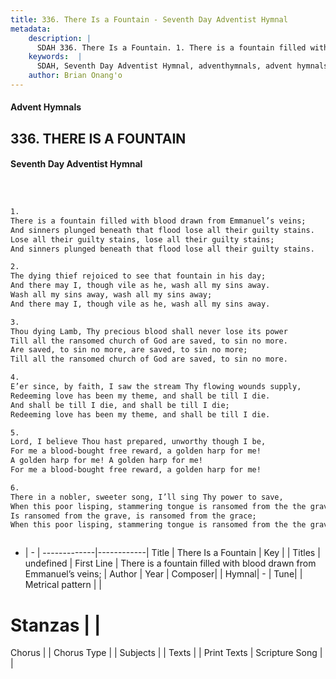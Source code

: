 ```yaml
---
title: 336. There Is a Fountain - Seventh Day Adventist Hymnal
metadata:
    description: |
      SDAH 336. There Is a Fountain. 1. There is a fountain filled with blood drawn from Emmanuel’s veins; And sinners plunged beneath that flood lose all their guilty stains. Lose all their guilty stains, lose all their guilty stains; And sinners plunged beneath that flood lose all their guilty stains.
    keywords:  |
      SDAH, Seventh Day Adventist Hymnal, adventhymnals, advent hymnals, There Is a Fountain, There is a fountain filled with blood drawn from Emmanuel’s veins; 
    author: Brian Onang'o
---
```


#### Advent Hymnals
## 336. THERE IS A FOUNTAIN
#### Seventh Day Adventist Hymnal

```txt



1.
There is a fountain filled with blood drawn from Emmanuel’s veins;
And sinners plunged beneath that flood lose all their guilty stains.
Lose all their guilty stains, lose all their guilty stains;
And sinners plunged beneath that flood lose all their guilty stains.

2.
The dying thief rejoiced to see that fountain in his day;
And there may I, though vile as he, wash all my sins away.
Wash all my sins away, wash all my sins away;
And there may I, though vile as he, wash all my sins away.

3.
Thou dying Lamb, Thy precious blood shall never lose its power
Till all the ransomed church of God are saved, to sin no more.
Are saved, to sin no more, are saved, to sin no more;
Till all the ransomed church of God are saved, to sin no more.

4.
E’er since, by faith, I saw the stream Thy flowing wounds supply,
Redeeming love has been my theme, and shall be till I die.
And shall be till I die, and shall be till I die;
Redeeming love has been my theme, and shall be till I die.

5.
Lord, I believe Thou hast prepared, unworthy though I be,
For me a blood-bought free reward, a golden harp for me!
A golden harp for me! A golden harp for me!
For me a blood-bought free reward, a golden harp for me!

6.
There in a nobler, sweeter song, I’ll sing Thy power to save,
When this poor lisping, stammering tongue is ransomed from the the grave.
Is ransomed from the grave, is ransomed from the grace;
When this poor lisping, stammering tongue is ransomed from the the grave.



```

- |   -  |
-------------|------------|
Title | There Is a Fountain |
Key |  |
Titles | undefined |
First Line | There is a fountain filled with blood drawn from Emmanuel’s veins; |
Author | 
Year | 
Composer|  |
Hymnal|  - |
Tune|  |
Metrical pattern | |
# Stanzas |  |
Chorus |  |
Chorus Type |  |
Subjects |  |
Texts |  |
Print Texts | 
Scripture Song |  |
  
